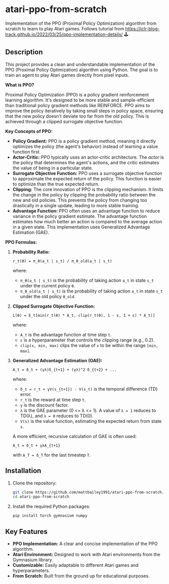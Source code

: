 # atari-ppo-from-scratch

Implementation of the PPO (Proximal Policy Optimization) algorithm from scratch to learn to play Atari games. Follows tutorial from https://iclr-blog-track.github.io/2022/03/25/ppo-implementation-details/ 🕹️

## Description

This project provides a clean and understandable implementation of the PPO (Proximal Policy Optimization) algorithm using Python. The goal is to train an agent to play Atari games directly from pixel inputs. 

**What is PPO?**

Proximal Policy Optimization (PPO) is a policy gradient reinforcement learning algorithm. It's designed to be more stable and sample-efficient than traditional policy gradient methods like REINFORCE.  PPO aims to improve the policy iteratively by taking small steps in policy space, ensuring that the new policy doesn't deviate too far from the old policy. This is achieved through a clipped surrogate objective function.

**Key Concepts of PPO:**

*   **Policy Gradient:** PPO is a policy gradient method, meaning it directly optimizes the policy (the agent's behavior) instead of learning a value function first.
*   **Actor-Critic:** PPO typically uses an actor-critic architecture. The *actor* is the policy that determines the agent's actions, and the *critic* estimates the value of being in a particular state.
*   **Surrogate Objective Function:** PPO uses a surrogate objective function to approximate the expected return of the policy. This function is easier to optimize than the true expected return.
*   **Clipping:** The core innovation of PPO is the clipping mechanism. It limits the change in the policy by clipping the probability ratio between the new and old policies. This prevents the policy from changing too drastically in a single update, leading to more stable training.
*   **Advantage Function:** PPO often uses an advantage function to reduce variance in the policy gradient estimate. The advantage function estimates how much better an action is compared to the average action in a given state.  This implementation uses Generalized Advantage Estimation (GAE).

**PPO Formulas:**

1.  **Probability Ratio:**

    ```
    r_t(θ) = π_θ(a_t | s_t) / π_θ_old(a_t | s_t)
    ```

    where:
    *   `π_θ(a_t | s_t)` is the probability of taking action `a_t` in state `s_t` under the current policy `θ`.
    *   `π_θ_old(a_t | s_t)` is the probability of taking action `a_t` in state `s_t` under the old policy `θ_old`.

2.  **Clipped Surrogate Objective Function:**

    ```
    L(θ) = E_t[min(r_t(θ) * A_t, clip(r_t(θ), 1 - ε, 1 + ε) * A_t)]
    ```

    where:
    *   `A_t` is the advantage function at time step `t`.
    *   `ε` is a hyperparameter that controls the clipping range (e.g., 0.2).
    *   `clip(x, min, max)` clips the value of `x` to be within the range `[min, max]`.

3.  **Generalized Advantage Estimation (GAE):**

    ```
    A_t = δ_t + (γλ)δ_{t+1} + (γλ)^2 δ_{t+2} + ...
    ```

    where:
    *   `δ_t = r_t + γV(s_{t+1}) - V(s_t)` is the temporal difference (TD) error.
    *   `r_t` is the reward at time step `t`.
    *   `γ` is the discount factor.
    *   `λ` is the GAE parameter (0 <= λ <= 1).  A value of `λ = 1` reduces to TD(λ), and `λ = 0` reduces to TD(0).
    *   `V(s)` is the value function, estimating the expected return from state `s`.

    A more efficient, recursive calculation of GAE is often used:

    ```
    A_t = δ_t + γλA_{t+1}
    ```

    with `A_T = δ_T` for the last timestep `T`.

## Installation

1.  Clone the repository:

    ```bash
    git clone https://github.com/mattbailey1991/atari-ppo-from-scratch.git
    cd atari-ppo-from-scratch
    ```

2.  Install the required Python packages:

    ```bash
    pip install torch gymnasium numpy
    ```

## Key Features

*   **PPO Implementation:** A clear and concise implementation of the PPO algorithm.
*   **Atari Environment:** Designed to work with Atari environments from the Gymnasium library.
*   **Customizable:** Easily adaptable to different Atari games and hyperparameters.
*   **From Scratch:** Built from the ground up for educational purposes.
